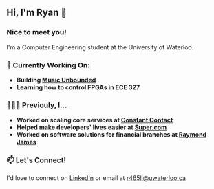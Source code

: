 ## Hi, I'm Ryan 👋

### Nice to meet you!
I'm a Computer Engineering student at the University of Waterloo.

### 🔭 Currently Working On:
- **Building [Music Unbounded](https://www.musicunbounded.org/)**
- **Learning how to control FPGAs in ECE 327**

### 👩🏾‍💻 Previouly, I...
- **Worked on scaling core services at [Constant Contact](https://www.constantcontact.com/)**
- **Helped make developers' lives easier at [Super.com](https://www.super.com/)**
- **Worked on software solutions for financial branches at [Raymond James](https://www.raymondjames.com/)**

### 📫 Let's Connect!
I'd love to connect on [LinkedIn](https://www.linkedin.com/in/ryann-li/) or email at [r465li@uwaterloo.ca](mailto:r465li@uwaterloo.ca)

